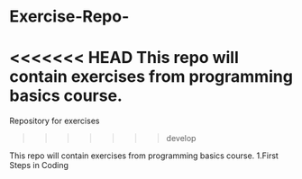 # Exercise-Repo-


<<<<<<< HEAD
This repo will contain exercises from programming basics course.
=======
Repository for exercises 

>>>>>>> develop

This repo will contain exercises from programming basics course.
1.First Steps in Coding 

